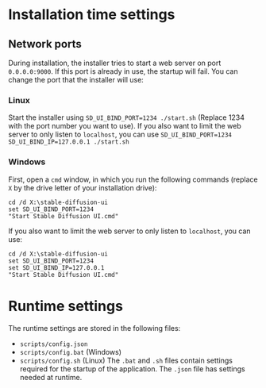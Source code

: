 # Installation time settings
## Network ports
During installation, the installer tries to start a web server on port `0.0.0.0:9000`. If this port is already in use, the startup will fail. You can change the port that the installer will use:
### Linux
Start the installer using `SD_UI_BIND_PORT=1234 ./start.sh` (Replace 1234 with the port number you want to use). If you also want to limit the web server to only listen to `localhost`, you can use `SD_UI_BIND_PORT=1234 SD_UI_BIND_IP=127.0.0.1 ./start.sh`

### Windows
First, open a `cmd` window, in which you run the following commands (replace `X` by the drive letter of your installation drive):
```
cd /d X:\stable-diffusion-ui
set SD_UI_BIND_PORT=1234
"Start Stable Diffusion UI.cmd"
```
If you also want to limit the web server to only listen to `localhost`, you can use:
```
cd /d X:\stable-diffusion-ui
set SD_UI_BIND_PORT=1234
set SD_UI_BIND_IP=127.0.0.1
"Start Stable Diffusion UI.cmd"
```

# Runtime settings
The runtime settings are stored in the following files:
* `scripts/config.json`
* `scripts/config.bat` (Windows) 
* `scripts/config.sh` (Linux)
The `.bat` and `.sh` files contain settings required for the startup of the application. The `.json` file has settings needed at runtime.